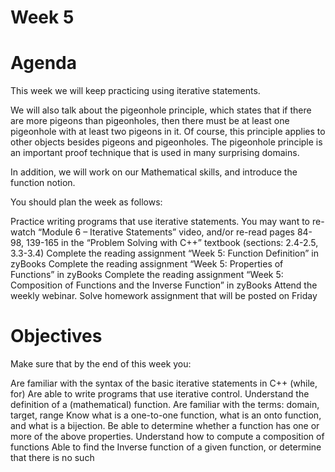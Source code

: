# Week 5
# Agenda
This week we will keep practicing using iterative statements.

We will also talk about the pigeonhole principle, which states that if there are more pigeons than pigeonholes, then there must be at least one pigeonhole with at least two pigeons in it. Of course, this principle applies to other objects besides pigeons and pigeonholes. The pigeonhole principle is an important proof technique that is used in many surprising domains.

In addition, we will work on our Mathematical skills, and introduce the function notion.

You should plan the week as follows:

Practice writing programs that use iterative statements.
You may want to re-watch “Module 6 – Iterative Statements” video, and/or re-read pages 84-98, 139-165 in the “Problem Solving with C++” textbook (sections: 2.4-2.5, 3.3-3.4)
Complete the reading assignment “Week 5: Function Definition” in zyBooks
Complete the reading assignment “Week 5: Properties of Functions” in zyBooks
Complete the reading assignment “Week 5: Composition of Functions and the Inverse Function” in zyBooks
Attend the weekly webinar.
Solve homework assignment that will be posted on Friday
# Objectives
Make sure that by the end of this week you:

Are familiar with the syntax of the basic iterative statements in C++ (while, for)
Are able to write programs that use iterative control.
Understand the definition of a (mathematical) function.
Are familiar with the terms: domain, target, range
Know what is a one-to-one function, what is an onto function, and what is a bijection. Be able to determine whether a function has one or more of the above properties.
Understand how to compute a composition of functions
Able to find the Inverse function of a given function, or determine that there is no such
